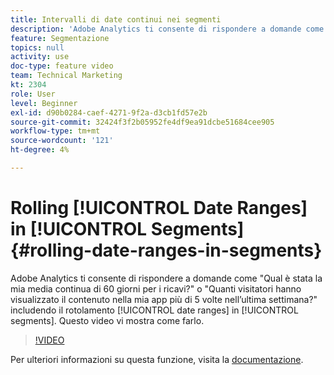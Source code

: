 ```yaml
---
title: Intervalli di date continui nei segmenti
description: 'Adobe Analytics ti consente di rispondere a domande come - Qual è stata la mia media continua di 60 giorni per i ricavi? o : quanti visitatori hanno visualizzato il contenuto nella mia app più di 5 volte nell’ultima settimana? includendo intervalli di date continui nei segmenti. Questo video vi mostra come farlo.'
feature: Segmentazione
topics: null
activity: use
doc-type: feature video
team: Technical Marketing
kt: 2304
role: User
level: Beginner
exl-id: d90b0284-caef-4271-9f2a-d3cb1fd57e2b
source-git-commit: 32424f3f2b05952fe4df9ea91dcbe51684cee905
workflow-type: tm+mt
source-wordcount: '121'
ht-degree: 4%

---
```


# Rolling [!UICONTROL Date Ranges] in [!UICONTROL Segments] {#rolling-date-ranges-in-segments}

Adobe Analytics ti consente di rispondere a domande come &quot;Qual è stata la mia media continua di 60 giorni per i ricavi?&quot; o &quot;Quanti visitatori hanno visualizzato il contenuto nella mia app più di 5 volte nell’ultima settimana?&quot; includendo il rotolamento [!UICONTROL date ranges] in [!UICONTROL segments]. Questo video vi mostra come farlo.

>[!VIDEO](https://video.tv.adobe.com/v/25403/?quality=12)

Per ulteriori informazioni su questa funzione, visita la [documentazione](https://marketing.adobe.com/resources/help/en_US/analytics/segment/index.html?f=seg_build_ui).
